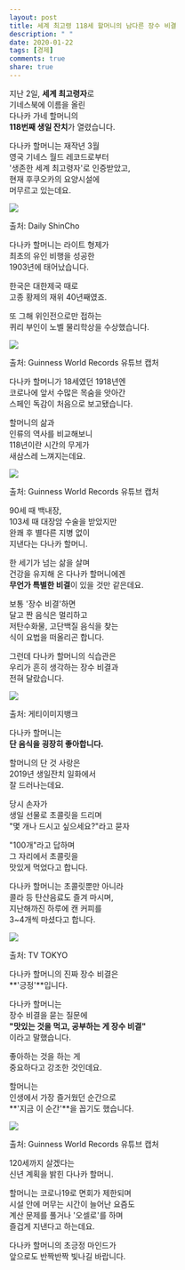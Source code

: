```yaml
---
layout: post
title: 세계 최고령 118세 할머니의 남다른 장수 비결
description: " "
date: 2020-01-22
tags: [경제]
comments: true
share: true
---
```



지난 2일,  **세계 최고령자**로  
기네스북에 이름을 올린  
다나카 가네 할머니의  
**118번째 생일 잔치**가 열렸습니다.  
  
다나카 할머니는 재작년 3월  
영국 기네스 월드 레코드로부터  
'생존한 세계 최고령자'로 인증받았고,  
현재 후쿠오카의 요양시설에  
머무르고 있는데요.

![](https://post-phinf.pstatic.net/MjAyMTAxMDdfNTAg/MDAxNjA5OTgxNzAwOTg5.OBwXF63xC1-zxXrtklPtU6o7PxMUAETXQ1ydmnzC7oEg.Lw5a3aPyEwgtL2621EopXVKrR6FGmXgy7XksOZYrQJog.PNG/1._Daily_ShinCho.png?type=w1200)

출처: Daily ShinCho

다나카 할머니는 라이트 형제가  
최초의 유인 비행을 성공한  
1903년에 태어났습니다.  
  
한국은 대한제국 때로  
고종 황제의 재위 40년째였죠.  
  
또 그해 위인전으로만 접하는  
퀴리 부인이 노벨 물리학상을 수상했습니다.

![](https://post-phinf.pstatic.net/MjAyMTAxMDdfMjU0/MDAxNjA5OTgxNzIwMzEx.9m8btmUcDm9M-aA9lyLjTIxH7pERd_lwXpla_F0x8FQg.b17TAqknrdRPdJ9FFsQwmwFU9hO_YULKjHheoyTKg-Eg.PNG/3._Guinness_World_Records.png?type=w1200)

출처: Guinness World Records 유튜브 캡처

다나카 할머니가 18세였던 1918년엔  
코로나에 앞서 수많은 목숨을 앗아간  
스페인 독감이 처음으로 보고됐습니다.  
  
할머니의 삶과  
인류의 역사를 비교해보니  
118년이란 시간의 무게가  
새삼스레 느껴지는데요.

![](https://post-phinf.pstatic.net/MjAyMTAxMDdfMTQ1/MDAxNjA5OTgxNzM0NDM2.fTblCZOQgOiUfGsH0fCszre0dgni1cnFCvU_-Kl3YHIg.QJSaulXC1R991CkAFbksB0TiU3nbMZiab7VI9bHfqfQg.PNG/2._Guinness_World_Records.png?type=w1200)

출처: Guinness World Records 유튜브 캡처

90세 때 백내장,  
103세 때 대장암 수술을 받았지만  
완쾌 후 별다른 지병 없이  
지낸다는 다나카 할머니.  
  
한 세기가 넘는 삶을 살며  
건강을 유지해 온 다나카 할머니에겐  
**무언가 특별한 비결**이 있을 것만 같은데요.  
  
보통 '장수 비결'하면  
달고 짠 음식은 멀리하고  
저탄수화물, 고단백질 음식을 찾는  
식이 요법을 떠올리곤 합니다.  
  
그런데 다나카 할머니의 식습관은  
우리가 흔히 생각하는 장수 비결과  
전혀 달랐습니다.

![](https://post-phinf.pstatic.net/MjAyMTAxMDdfNTEg/MDAxNjA5OTgxNzU0MzM3.pVaIsfRwn7PJXgBgCbjetYtBFqBIcm5Hy0QF58M9xD8g.5hSUbRp8Acj3KYaIFz7o1cxLEM7Ofl2cv8RW-j_DC54g.PNG/4._%EA%B2%8C%ED%8B%B0%EC%B5%9C%EC%A2%85.png?type=w1200)

출처: 게티이미지뱅크

다나카 할머니는  
**단 음식을 굉장히 좋아합니다.**  
  
할머니의 단 것 사랑은  
2019년 생일잔치 일화에서  
잘 드러나는데요.  
  
당시 손자가  
생일 선물로 초콜릿을 드리며  
"몇 개나 드시고 싶으세요?"라고 묻자  
  
"100개"라고 답하며  
그 자리에서 초콜릿을  
맛있게 먹었다고 합니다.  
  
다나카 할머니는 초콜릿뿐만 아니라  
콜라 등 탄산음료도 즐겨 마시며,  
지난해까진 하루에 캔 커피를  
3~4개씩 마셨다고 합니다.

![](https://post-phinf.pstatic.net/MjAyMTAxMDdfMjU0/MDAxNjA5OTgxNzc2ODUz.M3N0vbzYk8RLI6n_XQiI0GrNWdDoAj0BYwRn1Q8F-qwg.194pLR3xAS3zECk9vqxHH9DQrmCJAAsWTBcQMg0lkGQg.PNG/7._%EA%B2%8C%ED%8B%B0%EC%B5%9C%EC%A2%85.png?type=w1200)

출처: TV TOKYO

다나카 할머니의 진짜 장수 비결은  
**'긍정'**입니다.  
  
다나카 할머니는  
장수 비결을 묻는 질문에  
**"맛있는 것을 먹고, 공부하는 게 장수 비결"**  
이라고 말했습니다.  
  
좋아하는 것을 하는 게  
중요하다고 강조한 것인데요.  
  
할머니는  
인생에서 가장 즐거웠던 순간으로  
**'지금 이 순간'**을 꼽기도 했습니다.

![](https://post-phinf.pstatic.net/MjAyMTAxMDdfMTkx/MDAxNjA5OTgxNzk0NTQ3.ABkAHKHnIH7hsUHEOkzbp9qu4emH3hqLWgflJt6ec28g.lm9t0Q-6_rNW-vK5S3wklQoqr20W0BMh8Mb2tRgdbaAg.PNG/5._%EA%B8%B0%EB%84%A4%EC%8A%A4.png?type=w1200)

출처: Guinness World Records 유튜브 캡처

120세까지 살겠다는  
신년 계획을 밝힌 다나카 할머니.  
  
할머니는 코로나19로 면회가 제한되며  
시설 안에 머무는 시간이 늘어난 요즘도  
계산 문제를 풀거나 '오셀로'를 하며  
즐겁게 지낸다고 하는데요.  
  
다나카 할머니의 초긍정 마인드가  
앞으로도 반짝반짝 빛나길 바랍니다.